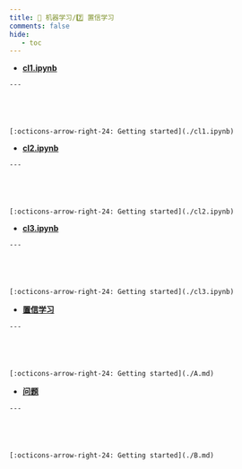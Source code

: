```yaml
---
title: 👺 机器学习/7️⃣ 置信学习
comments: false
hide:
   - toc
---
```


<div class="grid cards index-info" markdown>

-    __[cl1.ipynb](./cl1.ipynb)__

	---

	

	

	[:octicons-arrow-right-24: Getting started](./cl1.ipynb)

-    __[cl2.ipynb](./cl2.ipynb)__

	---

	

	

	[:octicons-arrow-right-24: Getting started](./cl2.ipynb)

-    __[cl3.ipynb](./cl3.ipynb)__

	---

	

	

	[:octicons-arrow-right-24: Getting started](./cl3.ipynb)

-    __[置信学习](./A.md)__

	---

	

	

	[:octicons-arrow-right-24: Getting started](./A.md)

-    __[问题](./B.md)__

	---

	

	

	[:octicons-arrow-right-24: Getting started](./B.md)

</div>